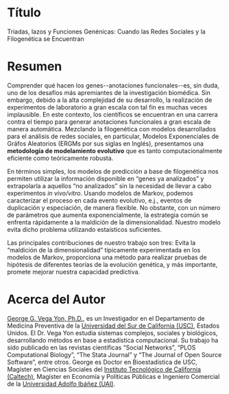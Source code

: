 ﻿# Título

Triadas, lazos y Funciones Genénicas: Cuando las Redes Sociales y la Filogenética se Encuentran


# Resumen

Comprender qué hacen los genes--anotaciones funcionales--es, sin duda, uno de los desafíos más apremiantes de la investigación biomédica. Sin embargo, debido a la alta complejidad de su desarrollo, la realización de experimentos de laboratorio a gran escala con tal fin es muchas veces implausible. En este contexto, los científicos se encuentran en una carrera contra el tiempo para generar anotaciones funcionales a gran escala de manera automática. Mezclando la filogenética con modelos desarrollados para el análisis de redes sociales, en particular, Modelos Exponenciales de Gráfos Aleatorios (ERGMs por sus siglas en Inglés), presentamos una **metodología de modelamiento evolutivo** que es tanto computacionalmente eficiente como teóricamente robusta.

En términos simples, los modelos de predicción a base de filogenética nos permiten utilizar la información disponible en “genes ya analizados” y extrapolarla a aquellos “no analizados” sin la necesidad de llevar a cabo experimentos *in vivo/vitro*. Usando modelos de Markov, podemos caracterizar el proceso en cada evento evolutivo, e.j., eventos de duplicación y especiación, de manera flexible. No obstante, con un número de parámetros que aumenta exponencialmente, la estrategia común se enfrenta rápidamente a la maldición de la dimensionalidad. Nuestro modelo evita dicho problema utilizando estaísticos suficientes.

Las principales contribuciones de nuestro trabajo son tres: Evita la “maldición de la dimensionalidad” típicamente experimentada en los modelos de Markov, proporciona una método para realizar pruebas de hipótesis de diferentes teorías de la evolución genética, y más importante, promete mejorar nuestra capacidad predictiva.


# Acerca del Autor

[George G. Vega Yon, Ph.D.](https://ggvy.cl), es un Investigador en el Departamento de Medicina Preventiva de la [Universidad del Sur de California (USC)](https://usc.edu), Estados Unidos. El Dr. Vega Yon estudia sistemas complejos, sociales y biológicos, desarrollando métodos en base a estadística computacional. Su trabajo ha sido publicado en las revistas científicas “Social Networks”, “PLOS Computational Biology”, “The Stata Journal” y “The Journal of Open Source Software”, entre otros. George es Doctor en Bioestadística de USC, Magíster en Ciencias Sociales del [Instituto Tecnológico de California (Caltech)](https://caltech.edu), Magíster en Economía y Políticas Públicas e Ingeniero Comercial de la [Universidad Adolfo Ibáñez (UAI)](https://uai.cl).

